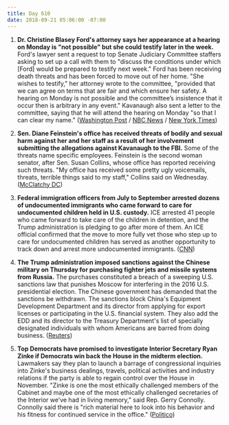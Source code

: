 ```yaml
---
title: Day 610
date: 2018-09-21 05:06:00 -07:00
---
```


1. **Dr. Christine Blasey Ford's attorney says her appearance at a hearing on Monday is "not possible" but she could testify later in the week.** Ford's lawyer sent a request to top Senate Judiciary Committee staffers asking to set up a call with them to "discuss the conditions under which \[Ford\] would be prepared to testify next week." Ford has been receiving death threats and has been forced to move out of her home. "She wishes to testify," her attorney wrote to the committee, "provided that we can agree on terms that are fair and which ensure her safety. A hearing on Monday is not possible and the committee’s insistence that it occur then is arbitrary in any event." Kavanaugh also sent a letter to the committee, saying that he will attend the hearing on Monday "so that I can clear my name." ([Washington Post](https://www.washingtonpost.com/politics/gop-vows-to-move-ahead-with-kavanaugh-vote-if-his-accuser-doesnt-testify-monday/2018/09/20/a7132ee8-bcf5-11e8-8792-78719177250f_story.html?utm_term=.58198673053d) / [NBC News](https://www.nbcnews.com/politics/congress/kavanaugh-preps-senate-testimony-assault-allegations-n911441) / [New York Times](https://www.nytimes.com/2018/09/20/us/politics/brett-kavanaugh-christine-blasey.html))

2. **Sen. Diane Feinstein's office has received threats of bodily and sexual harm against her and her staff as a result of her involvement submitting the allegations against Kavanaugh to the FBI.** Some of the threats name specific employees. Feinstein is the second woman senator, after Sen. Susan Collins, whose office has reported receiving such threats. "My office has received some pretty ugly voicemails, threats, terrible things said to my staff," Collins said on Wednesday. ([McClatchy DC](https://www.mcclatchydc.com/news/politics-government/article218738630.html))

3. **Federal immigration officers from July to September arrested dozens of undocumented immigrants who came forward to care for undocumented children held in U.S. custody.** ICE arrested 41 people who came forward to take care of the children in detention, and the Trump administration is pledging to go after more of them. An ICE official confirmed that the move to more fully vet those who step up to care for undocumented children has served as another opportunity to track down and arrest more undocumented immigrants. ([CNN](https://www.cnn.com/2018/09/20/politics/ice-arrested-immigrants-sponsor-children/index.html))

4. **The Trump administration imposed sanctions against the Chinese military on Thursday for purchasing fighter jets and missile systems from Russia.** The purchases constituted a breach of a sweeping U.S. sanctions law that punishes Moscow for interfering in the 2016 U.S. presidential election. The Chinese government has demanded that the sanctions be withdrawn. The sanctions block China's Equipment Development Department and its director from applying for export licenses or participating in the U.S. financial system. They also add the EDD and its director to the Treasury Department's list of specially designated individuals with whom Americans are barred from doing business. ([Reuters](https://www.reuters.com/article/us-usa-russia-sanctions/u-s-sanctions-china-for-buying-russian-fighter-jets-missiles-idUSKCN1M02TP))

5. **Top Democrats have promised to investigate Interior Secretary Ryan Zinke if Democrats win back the House in the midterm election.** Lawmakers say they plan to launch a barrage of congressional inquiries into Zinke's business dealings, travels, political activities and industry relations if the party is able to regain control over the House in November. "Zinke is one the most ethically challenged members of the Cabinet and maybe one of the most ethically challenged secretaries of the Interior we’ve had in living memory," said Rep. Gerry Connolly. Connolly said there is "rich material here to look into his behavior and his fitness for continued service in the office." ([Politico](https://www.politico.com/story/2018/09/21/democrats-investigate-ryan-zinke-791742))